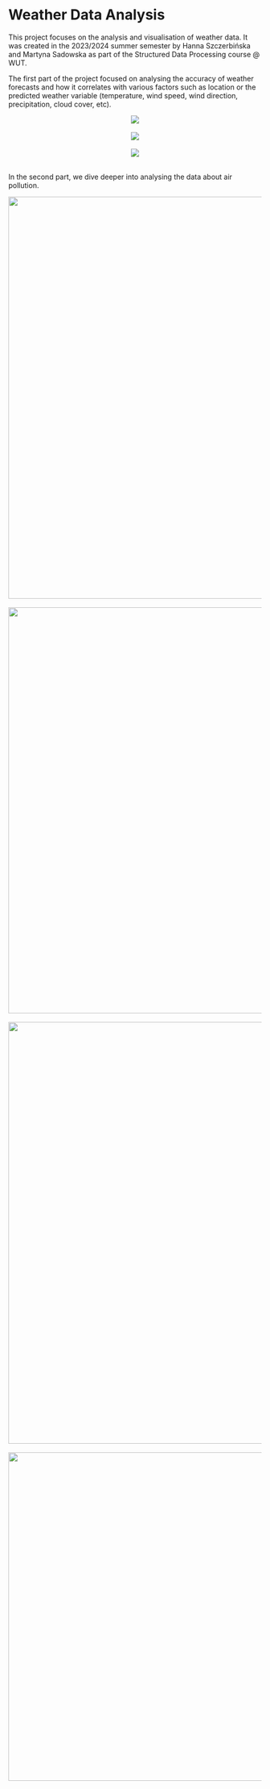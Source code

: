 # Weather Data Analysis

This project focuses on the analysis and visualisation of weather data. It was created in the 2023/2024 summer semester by Hanna Szczerbińska and Martyna Sadowska as part of the Structured Data Processing course @ WUT. 

The first part of the project focused on analysing the accuracy of weather forecasts and how it correlates with various factors such as location or the predicted weather variable (temperature, wind speed, wind direction, precipitation, cloud cover, etc). 

<p align="center">
  <img src="https://github.com/user-attachments/assets/c8e41e2d-70a4-45c1-b75f-496597300ff2" /> <br/><br/>
  <img src="https://github.com/user-attachments/assets/f2e58033-2acd-4c43-bc4e-39a1cd6b3716" /> <br/><br/>
  <img src="https://github.com/user-attachments/assets/9123f065-87e3-4e69-90dc-ffab3e4be419" /> <br/><br/>
</p>

In the second part, we dive deeper into analysing the data about air pollution.

<p align="center">
  <img width="1585" height="798" alt="image" src="https://github.com/user-attachments/assets/7856a3d0-da5d-4064-a7e4-9b6a584ec3a9" /> <br/><br/>
  <img width="1590" height="806" alt="image" src="https://github.com/user-attachments/assets/b037267b-7502-45b3-9720-6bc78de1f3d8" /> <br/><br/>
  <img width="1423" height="837" alt="image" src="https://github.com/user-attachments/assets/4f259c49-9280-4e42-a950-39386f0f436b" /> <br/><br/>
  <img width="1618" height="652" alt="image" src="https://github.com/user-attachments/assets/6ec42323-9cb0-46f3-b6f3-04cf1ab09d4f" /> <br/><br/>
</p>
